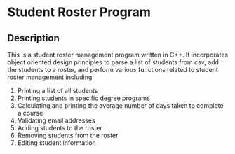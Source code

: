 # Student Roster Program

## Description

This is a student roster management program written in C++. It incorporates object oriented design principles to parse a list of students from csv, add the students to a roster, and perform various functions related to student roster management including:

1. Printing a list of all students
2. Printing students in specific degree programs
3. Calculating and printing the average number of days taken to complete a course
4. Validating email addresses
5. Adding students to the roster
6. Removing students from the roster
7. Editing student information

